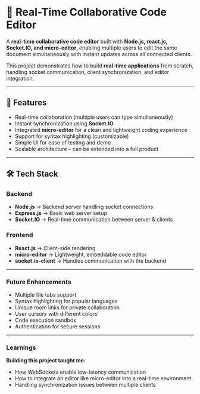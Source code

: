 # 📝 Real-Time Collaborative Code Editor  

A **real-time collaborative code editor** built with **Node.js, react.js, Socket.IO, and micro-editor**, enabling multiple users to edit the same document simultaneously with instant updates across all connected clients.  

This project demonstrates how to build **real-time applications** from scratch, handling socket communication, client synchronization, and editor integration.  

---

## 🚀 Features  
- Real-time collaboration (multiple users can type simultaneously)  
- Instant synchronization using **Socket.IO**  
- Integrated **micro-editor** for a clean and lightweight coding experience  
- Support for syntax highlighting (customizable)  
- Simple UI for ease of testing and demo  
- Scalable architecture – can be extended into a full product  

---

## 🛠️ Tech Stack  

### Backend  
- **Node.js** → Backend server handling socket connections  
- **Express.js** → Basic web server setup  
- **Socket.IO** → Real-time communication between server & clients  

### Frontend  
- **React.js** → Client-side rendering  
- **micro-editor** → Lightweight, embeddable code editor  
- **socket.io-client** → Handles communication with the backend  

---
### Future Enhancements

- Multiple file tabs support
- Syntax highlighting for popular languages
- Unique room links for private collaboration
- User cursors with different colors
- Code execution sandbox
- Authentication for secure sessions

---
### Learnings

**Building this project taught me:**

- How WebSockets enable low-latency communication
- How to integrate an editor like micro-editor into a real-time environment
- Handling synchronization issues between multiple clients

